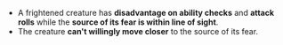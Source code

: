* A frightened creature has **disadvantage on ability checks** and **attack rolls** while the **source of its fear is within line of sight**.
* The creature **can't willingly move closer** to the source of its fear.

